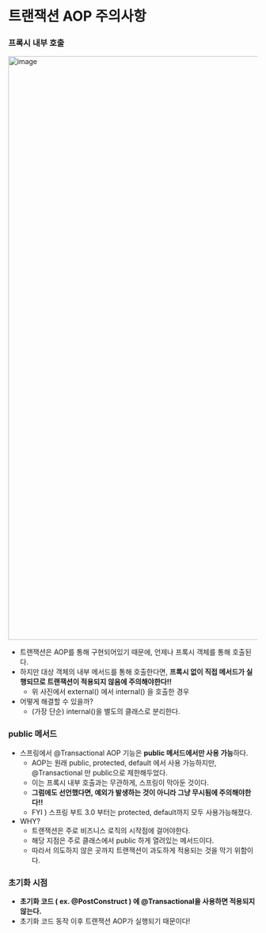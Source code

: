 # 트랜잭션 AOP 주의사항 

### 프록시 내부 호출


<img width="1180" alt="image" src="https://github.com/user-attachments/assets/bcaec65f-7736-4dbe-a7bd-cc66e1fe9e9a">


- 트랜잭션은 AOP를 통해 구현되어있기 때문에, 언제나 프록시 객체를 통해 호출된다.
- 하지만 대상 객체의 내부 메서드를 통해 호출한다면,
  **프록시 없이 직접 메서드가 실행되므로 트랜잭션이 적용되지 않음에 주의해야한다!!**
    - 위 사진에서 external() 에서 internal() 을 호출한 경우
- 어떻게 해결할 수 있을까?
    - (가장 단순) internal()을 별도의 클래스로 분리한다.

### public 메서드

- 스프링에서 @Transactional AOP 기능은 **public 메서드에서만 사용 가능**하다.
    - AOP는 원래 public, protected, default 에서 사용 가능하지만,
      @Transactional 만 public으로 제한해두었다.
    - 이는 프록시 내부 호출과는 무관하게, 스프링이 막아둔 것이다.
    - **그럼에도 선언했다면, 예외가 발생하는 것이 아니라 그냥 무시됨에 주의해야한다!!**
    - FYI ) 스프링 부트 3.0 부터는 protected, default까지 모두 사용가능해졌다.
- WHY?
    - 트랜잭션은 주로 비즈니스 로직의 시작점에 걸어야한다.
    - 해당 지점은 주로 클래스에서 public 하게 열려있는 메서드이다.
    - 따라서 의도하지 않은 곳까지 트랜잭션이 과도하게 적용되는 것을 막기 위함이다.

### 초기화 시점

- **초기화 코드 ( ex. @PostConstruct ) 에 @Transactional을 사용하면 적용되지 않는다.**
- 초기화 코드 동작 이후 트랜잭션 AOP가 실행되기 때문이다!
